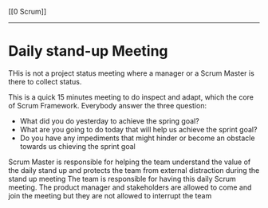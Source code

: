 [[0 Scrum]]

---------
# Daily stand-up Meeting

THis is not a project status meeting where a manager or a Scrum Master  is there to collect status.

This is a quick 15 minutes meeting to do inspect and adapt, which the core of Scrum Framework.
Everybody answer the three question:
- What did you do yesterday to achieve the spring goal?
- What are you going to do today that will help us achieve the sprint goal?
- Do you have any impediments that might hinder or become an obstacle towards us chieving the sprint goal

Scrum Master is responsible for helping the team understand the value of the daily stand up and protects the team from external distraction during the stand up meeting
The team is responsible for having this daily Scrum meeting.
The product manager and stakeholders are allowed to come and join the meeting but they are not allowed to interrupt the team














